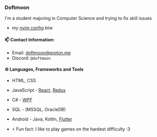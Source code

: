 ### Doftmoon

I'm a student majoring in Computer Science and trying to fix skill issues
- my [nvim config](https://github.com/doftmoon/nvim) btw

#### 📫 Contact Information:
- Email: [doftmoon@proton.me](mailto:doftmoon@proton.me)
- Discord: `@doftmoon`

#### ⚙️ Languages, Frameworks and Tools
- HTML, CSS
- JavaScript - [React](https://react.dev/), [Redux](https://redux.js.org/)
- C# - [WPF](https://github.com/doftmoon/MangaCatalogWPF)
- SQL - (MSSQL, OracleDB)
- Android - Java, Kotlin, [Flutter](https://github.com/doftmoon/6s-MobileSystemsProgramming)

- ⚡ Fun fact: I like to play games on the hardest difficulty :3
